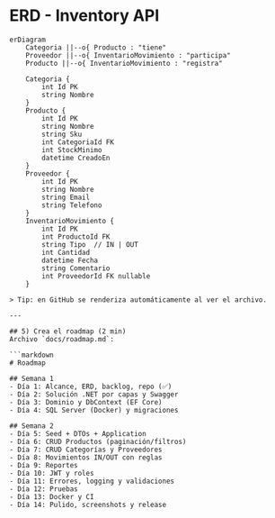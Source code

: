 # ERD - Inventory API

```mermaid
erDiagram
    Categoria ||--o{ Producto : "tiene"
    Proveedor ||--o{ InventarioMovimiento : "participa"
    Producto ||--o{ InventarioMovimiento : "registra"

    Categoria {
        int Id PK
        string Nombre
    }
    Producto {
        int Id PK
        string Nombre
        string Sku
        int CategoriaId FK
        int StockMinimo
        datetime CreadoEn
    }
    Proveedor {
        int Id PK
        string Nombre
        string Email
        string Telefono
    }
    InventarioMovimiento {
        int Id PK
        int ProductoId FK
        string Tipo  // IN | OUT
        int Cantidad
        datetime Fecha
        string Comentario
        int ProveedorId FK nullable
    }

> Tip: en GitHub se renderiza automáticamente al ver el archivo.

---

## 5) Crea el roadmap (2 min)
Archivo `docs/roadmap.md`:

```markdown
# Roadmap

## Semana 1
- Día 1: Alcance, ERD, backlog, repo (✅)
- Día 2: Solución .NET por capas y Swagger
- Día 3: Dominio y DbContext (EF Core)
- Día 4: SQL Server (Docker) y migraciones

## Semana 2
- Día 5: Seed + DTOs + Application
- Día 6: CRUD Productos (paginación/filtros)
- Día 7: CRUD Categorías y Proveedores
- Día 8: Movimientos IN/OUT con reglas
- Día 9: Reportes
- Día 10: JWT y roles
- Día 11: Errores, logging y validaciones
- Día 12: Pruebas
- Día 13: Docker y CI
- Día 14: Pulido, screenshots y release
